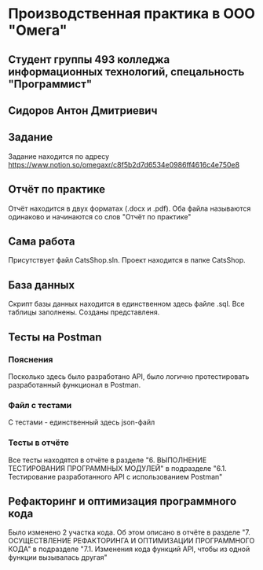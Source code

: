 # Производственная практика в ООО "Омега"
## Студент группы 493 колледжа информационных технологий, спецальность "Программист"
## Сидоров Антон Дмитриевич


## Задание
Задание находится по адресу https://www.notion.so/omegaxr/c8f5b2d7d6534e0986ff4616c4e750e8
## Отчёт по практике
Отчёт находится в двух форматах (.docx и .pdf). Оба файла называются одинаково и начинаются со слов "Отчёт по практике"
## Сама работа
Присутствует файл CatsShop.sln. Проект находится в папке CatsShop.
## База данных
Скрипт базы данных находится в единственном здесь файле .sql. Все таблицы заполнены. Созданы представленя. 
## Тесты на Postman
### Пояснения
Посколько здесь было разработано API, было логично протестировать разработанный функционал в Postman.
### Файл с тестами
С тестами - единственный здесь json-файл
### Тесты в отчёте
Все тесты находятся в отчёте в разделе "6. ВЫПОЛНЕНИЕ ТЕСТИРОВАНИЯ ПРОГРАММНЫХ МОДУЛЕЙ" в подразделе "6.1. Тестирование разработанного API с использованием Postman"

## Рефакторинг и оптимизация программного кода
Было изменено 2 участка кода. Об этом описано в отчёте в разделе "7. ОСУЩЕСТВЛЕНИЕ РЕФАКТОРИНГА И ОПТИМИЗАЦИИ ПРОГРАММНОГО КОДА" в подразделе "7.1. Изменения кода функций API, чтобы из одной функции вызывалась другая"
